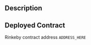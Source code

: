 ## Description

<!-- Please include a summary of the change and which issue is fixed. Please provide the motivation for why this change is necessary at this stage of the product development cycle. -->

## Deployed Contract

<!-- CI will attempt to deploy the nouns-contracts to Rinkeby on all Pull Requests. Locate the deployed contract address and insert it below if your changes affect the contracts. The contract address can be found by:

1. Click the `Checks` tab above
2. Click the `Contracts CI` workflow
3. Click the `Build and Deploy` job
4. Expand the `Look for contract info here` step -->

Rinkeby contract address `ADDRESS_HERE`
